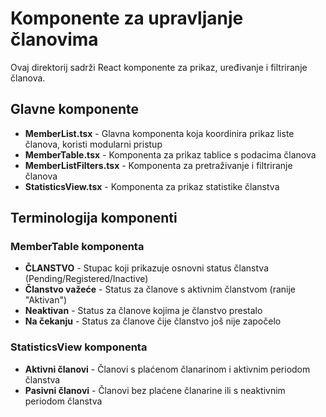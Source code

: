 # Komponente za upravljanje članovima

Ovaj direktorij sadrži React komponente za prikaz, uređivanje i filtriranje članova.

## Glavne komponente

- **MemberList.tsx** - Glavna komponenta koja koordinira prikaz liste članova, koristi modularni pristup
- **MemberTable.tsx** - Komponenta za prikaz tablice s podacima članova
- **MemberListFilters.tsx** - Komponenta za pretraživanje i filtriranje članova
- **StatisticsView.tsx** - Komponenta za prikaz statistike članstva

## Terminologija komponenti

### MemberTable komponenta

- **ČLANSTVO** - Stupac koji prikazuje osnovni status članstva (Pending/Registered/Inactive)
- **Članstvo važeće** - Status za članove s aktivnim članstvom (ranije "Aktivan")
- **Neaktivan** - Status za članove kojima je članstvo prestalo
- **Na čekanju** - Status za članove čije članstvo još nije započelo

### StatisticsView komponenta

- **Aktivni članovi** - Članovi s plaćenom članarinom i aktivnim periodom članstva
- **Pasivni članovi** - Članovi bez plaćene članarine ili s neaktivnim periodom članstva
